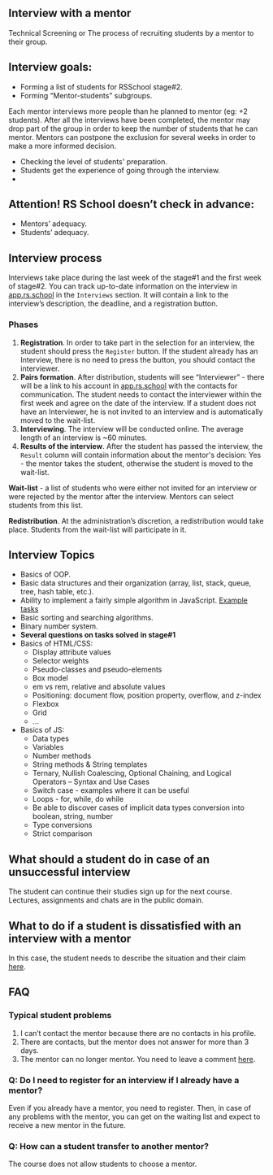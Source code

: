 ## Interview with a mentor
Technical Screening or The process of recruiting students by a mentor to their group.
## Interview goals:
- Forming a list of students for RSSchool stage#2.
- Forming “Mentor-students” subgroups.

Each mentor interviews more people than he planned to mentor (eg: +2 students).
After all the interviews have been completed, the mentor may drop part of the group in order to keep the number of students that he can mentor. Mentors can postpone the exclusion for several weeks in order to make a more informed decision.

- Checking the level of students' preparation.
- Students get the experience of going through the interview.
- 
## Attention! RS School doesn’t check in advance:
- Mentors’ adequacy.
- Students’ adequacy.

## Interview process
Interviews take place during the last week of the stage#1 and the first week of stage#2.
You can track up-to-date information on the interview in [app.rs.school](https://app.rs.school) in the `Interviews` section. It will contain a link to the interview’s description, the deadline, and a registration button.

### Phases
1. **Registration**. In order to take part in the selection for an interview, the student should press the `Register` button. If the student already has an Interview, there is no need to press the button, you should contact the interviewer.
2. **Pairs formation**. After distribution, students will see “Interviewer” - there will be a link to his account in [app.rs.school](https://app.rs.school) with the contacts for communication. The student needs to contact the interviewer within the first week and agree on the date of the interview.
If a student does not have an Interviewer, he is not invited to an interview and is automatically moved to the wait-list.
3. **Interviewing**. The interview will be conducted online. The average length of an interview is ~60 minutes.
4. **Results of the interview**. After the student has passed the interview, the `Result` column will contain information about the mentor's decision: Yes - the mentor takes the student, otherwise the student is moved to the wait-list.

**Wait-list** - a list of students who were either not invited for an interview or were rejected by the mentor after the interview. Mentors can select students from this list.

**Redistribution**. At the administration’s discretion, a redistribution would take place. Students from the wait-list will participate in it.

## Interview Topics 

- Basics of OOP.
- Basic data structures and their organization (array, list, stack, queue, tree, hash table, etc.).
- Ability to implement a fairly simple algorithm in JavaScript. [Example tasks](https://www.codewars.com/kata/search/javascript?q=&r[]=-7&tags=Algorithms&beta=false)
- Basic sorting and searching algorithms.
- Binary number system.
- **Several questions on tasks solved in stage#1**
- Basics of HTML/CSS:
  - Display attribute values
  - Selector weights
  - Pseudo-classes and pseudo-elements
  - Box model
  - em vs rem, relative and absolute values
  - Positioning: document flow, position property, overflow, and z-index
  - Flexbox
  - Grid
  - ...
- Basics of JS:
  - Data types
  - Variables
  - Number methods
  - String methods & String templates
  - Ternary, Nullish Coalescing, Optional Chaining, and Logical Operators – Syntax and Use Cases
  - Switch case - examples where it can be useful
  - Loops - for, while, do while
  - Be able to discover cases of implicit data types conversion into boolean, string, number
  - Type conversions
  - Strict comparison


## What should a student do in case of an unsuccessful interview
The student can continue their studies sign up for the next course. Lectures, assignments and chats are in the public domain.


## What to do if a student is dissatisfied with an interview with a mentor
In this case, the student needs to describe the situation and their claim [here](https://github.com/rolling-scopes-school/support/issues/51).

## FAQ
### Typical student problems
1) I can’t contact the mentor because there are no contacts in his profile.
2) There are contacts, but the mentor does not answer for more than 3 days.
3) The mentor can no longer mentor.
You need to leave a comment [here](https://github.com/rolling-scopes-school/support/issues/51).
### Q: Do I need to register for an interview if I already have a mentor?
Even if you already have a mentor, you need to register. Then, in case of any problems with the mentor, you can get on the waiting list and expect to receive a new mentor in the future.
### Q: How can a student transfer to another mentor?
The course does not allow students to choose a mentor.
